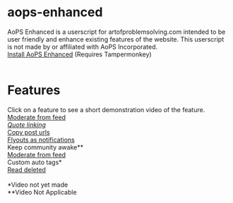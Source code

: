 # aops-enhanced
AoPS Enhanced is a userscript for artofproblemsolving.com intended to be user friendly and enhance existing features of the website. This userscript is not made by or affiliated with AoPS Incorporated.<br>
<a href='https://github.com/epiccakeking/aops-enhanced/raw/master/aopsenhanced.user.js'>Install AoPS Enhanced</a> (Requires Tampermonkey)<br>
<br>
# Features
Click on a feature to see a short demonstration video of the feature.<br>
<a href=#>Moderate from feed</a>*<br>
<a href='#'>Quote linking</a>*<br>
<a href='https://streamable.com/bossk'>Copy post urls</a><br>
<a href='https://streamable.com/ymm9r'>Flyouts as notifications</a><br>
Keep community awake**<br>
<a href='https://streamable.com/lhdr7'>Moderate from feed</a><br>
Custom auto tags*<br>
<a href='https://streamable.com/u5jy9'>Read deleted</a><br>
<br>
*Video not yet made<br>
**Video Not Applicable<br>
